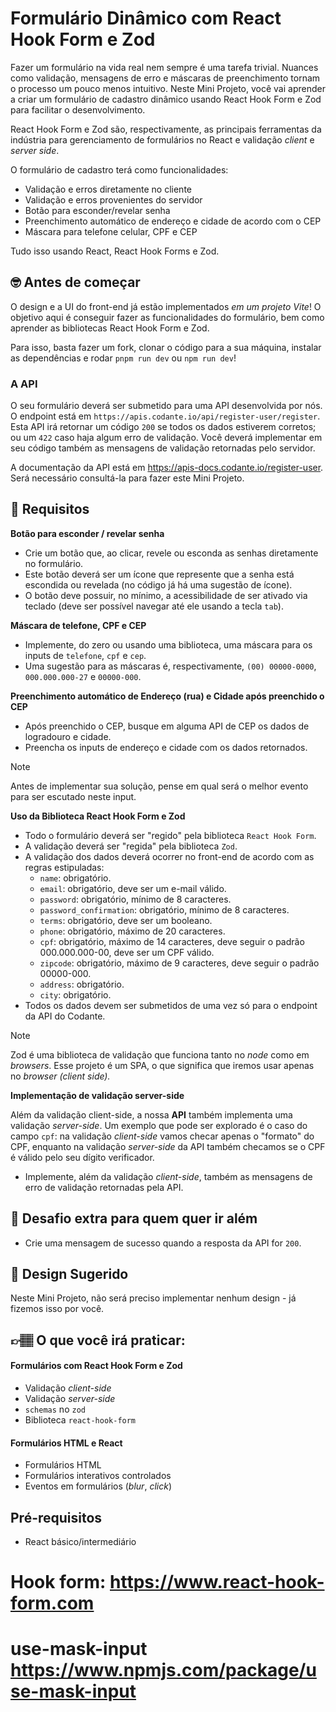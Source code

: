 # Formulário Dinâmico com React Hook Form e Zod

Fazer um formulário na vida real nem sempre é uma tarefa trivial. Nuances como validação, mensagens de erro e máscaras de preenchimento tornam o processo um pouco menos intuitivo. Neste Mini Projeto, você vai aprender a criar um formulário de cadastro dinâmico usando React Hook Form e Zod para facilitar o desenvolvimento.

React Hook Form e Zod são, respectivamente, as principais ferramentas da indústria para gerenciamento de formulários no React e validação _client_ e _server side_.

O formulário de cadastro terá como funcionalidades:

- Validação e erros diretamente no cliente
- Validação e erros provenientes do servidor
- Botão para esconder/revelar senha
- Preenchimento automático de endereço e cidade de acordo com o CEP
- Máscara para telefone celular, CPF e CEP

Tudo isso usando React, React Hook Forms e Zod.

## 🤓 Antes de começar

O design e a UI do front-end já estão implementados _em um projeto Vite_! O objetivo aqui é conseguir fazer as funcionalidades do formulário, bem como aprender as bibliotecas React Hook Form e Zod.

Para isso, basta fazer um fork, clonar o código para a sua máquina, instalar as dependências e rodar `pnpm run dev` ou `npm run dev`!

### A API

O seu formulário deverá ser submetido para uma API desenvolvida por nós. O endpoint está em `https://apis.codante.io/api/register-user/register`. Esta API irá retornar um código `200` se todos os dados estiverem corretos; ou um `422` caso haja algum erro de validação. Você deverá implementar em seu código também as mensagens de validação retornadas pelo servidor.

A documentação da API está em <a target="_blank" href="https://apis-docs.codante.io/register-user">https://apis-docs.codante.io/register-user</a>. Será necessário consultá-la para fazer este Mini Projeto.

## 🔨 Requisitos

**Botão para esconder / revelar senha**

- Crie um botão que, ao clicar, revele ou esconda as senhas diretamente no formulário.
- Este botão deverá ser um ícone que represente que a senha está escondida ou revelada (no código já há uma sugestão de ícone).
- O botão deve possuir, no mínimo, a acessibilidade de ser ativado via teclado (deve ser possível navegar até ele usando a tecla `tab`).

**Máscara de telefone, CPF e CEP**

- Implemente, do zero ou usando uma biblioteca, uma máscara para os inputs de `telefone`, `cpf` e `cep`.
- Uma sugestão para as máscaras é, respectivamente, `(00) 00000-0000`, `000.000.000-27` e `00000-000`.

**Preenchimento automático de Endereço (rua) e Cidade após preenchido o CEP**

- Após preenchido o CEP, busque em alguma API de CEP os dados de logradouro e cidade.
- Preencha os inputs de endereço e cidade com os dados retornados.

> [!NOTE]  
> Antes de implementar sua solução, pense em qual será o melhor evento para ser escutado neste input.

**Uso da Biblioteca React Hook Form e Zod**

- Todo o formulário deverá ser "regido" pela biblioteca `React Hook Form`.
- A validação deverá ser "regida" pela biblioteca `Zod`.
- A validação dos dados deverá ocorrer no front-end de acordo com as regras estipuladas:
    - `name`: obrigatório.
    - `email`: obrigatório, deve ser um e-mail válido.
    - `password`: obrigatório, mínimo de 8 caracteres.
    - `password_confirmation`: obrigatório, mínimo de 8 caracteres.
    - `terms`: obrigatório, deve ser um booleano.
    - `phone`: obrigatório, máximo de 20 caracteres.
    - `cpf`: obrigatório, máximo de 14 caracteres, deve seguir o padrão 000.000.000-00, deve ser um CPF válido.
    - `zipcode`: obrigatório, máximo de 9 caracteres, deve seguir o padrão 00000-000.
    - `address`: obrigatório.
    - `city`: obrigatório.
- Todos os dados devem ser submetidos de uma vez só para o endpoint da API do Codante.

> [!NOTE]  
> Zod é uma biblioteca de validação que funciona tanto no _node_ como em _browsers_. Esse projeto é um SPA, o que significa que iremos usar apenas no _browser (client side)._ 

**Implementação de validação server-side**

Além da validação client-side, a nossa **API** também implementa uma validação *server-side*. Um exemplo que pode ser explorado é o caso do campo `cpf`: na validação *client-side* vamos checar apenas o "formato" do CPF, enquanto na validação *server-side* da API também checamos se o CPF é válido pelo seu dígito verificador.

- Implemente, além da validação *client-side*, também as mensagens de erro de validação retornadas pela API.

## 🔨 Desafio extra para quem quer ir além

- Crie uma mensagem de sucesso quando a resposta da API for `200`.

## 🎨 Design Sugerido

Neste Mini Projeto, não será preciso implementar nenhum design - já fizemos isso por você.

## 👉🏽 O que você irá praticar:

#### Formulários com React Hook Form e Zod

- Validação *client-side*
- Validação *server-side*
- `schemas` no `zod`
- Biblioteca `react-hook-form`

#### Formulários HTML e React

- Formulários HTML
- Formulários interativos controlados
- Eventos em formulários (_blur_, _click_)

## Pré-requisitos

- React básico/intermediário

# Hook form: https://www.react-hook-form.com

# use-mask-input https://www.npmjs.com/package/use-mask-input